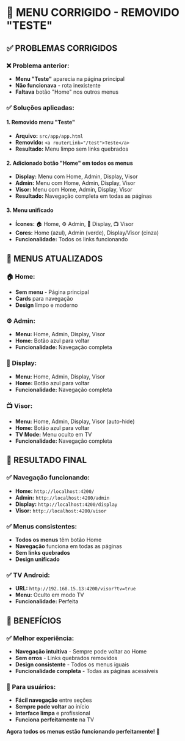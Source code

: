 # 🔧 MENU CORRIGIDO - REMOVIDO "TESTE"

## ✅ PROBLEMAS CORRIGIDOS

### **❌ Problema anterior:**
- **Menu "Teste"** aparecia na página principal
- **Não funcionava** - rota inexistente
- **Faltava** botão "Home" nos outros menus

### **✅ Soluções aplicadas:**

#### **1. Removido menu "Teste"**
- **Arquivo:** `src/app/app.html`
- **Removido:** `<a routerLink="/test">Teste</a>`
- **Resultado:** Menu limpo sem links quebrados

#### **2. Adicionado botão "Home" em todos os menus**
- **Display:** Menu com Home, Admin, Display, Visor
- **Admin:** Menu com Home, Admin, Display, Visor  
- **Visor:** Menu com Home, Admin, Display, Visor
- **Resultado:** Navegação completa em todas as páginas

#### **3. Menu unificado**
- **Ícones:** 🏠 Home, ⚙️ Admin, 🎯 Display, 📺 Visor
- **Cores:** Home (azul), Admin (verde), Display/Visor (cinza)
- **Funcionalidade:** Todos os links funcionando

## 🎯 MENUS ATUALIZADOS

### **🏠 Home:**
- **Sem menu** - Página principal
- **Cards** para navegação
- **Design** limpo e moderno

### **⚙️ Admin:**
- **Menu:** Home, Admin, Display, Visor
- **Home:** Botão azul para voltar
- **Funcionalidade:** Navegação completa

### **🎯 Display:**
- **Menu:** Home, Admin, Display, Visor
- **Home:** Botão azul para voltar
- **Funcionalidade:** Navegação completa

### **📺 Visor:**
- **Menu:** Home, Admin, Display, Visor (auto-hide)
- **Home:** Botão azul para voltar
- **TV Mode:** Menu oculto em TV
- **Funcionalidade:** Navegação completa

## 🚀 RESULTADO FINAL

### **✅ Navegação funcionando:**
- **Home:** `http://localhost:4200/`
- **Admin:** `http://localhost:4200/admin`
- **Display:** `http://localhost:4200/display`
- **Visor:** `http://localhost:4200/visor`

### **✅ Menus consistentes:**
- **Todos os menus** têm botão Home
- **Navegação** funciona em todas as páginas
- **Sem links quebrados**
- **Design unificado**

### **✅ TV Android:**
- **URL:** `http://192.168.15.13:4200/visor?tv=true`
- **Menu:** Oculto em modo TV
- **Funcionalidade:** Perfeita

## 🎉 BENEFÍCIOS

### **✅ Melhor experiência:**
- **Navegação intuitiva** - Sempre pode voltar ao Home
- **Sem erros** - Links quebrados removidos
- **Design consistente** - Todos os menus iguais
- **Funcionalidade completa** - Todas as páginas acessíveis

### **📱 Para usuários:**
- **Fácil navegação** entre seções
- **Sempre pode voltar** ao início
- **Interface limpa** e profissional
- **Funciona perfeitamente** na TV

**Agora todos os menus estão funcionando perfeitamente! 🎯**
